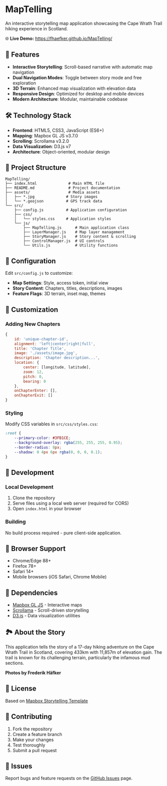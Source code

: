 # MapTelling

An interactive storytelling map application showcasing the Cape Wrath Trail hiking experience in Scotland.

🌐 **Live Demo:** https://fhaefker.github.io/MapTelling/

## 🚀 Features

- **Interactive Storytelling**: Scroll-based narrative with automatic map navigation
- **Dual Navigation Modes**: Toggle between story mode and free exploration
- **3D Terrain**: Enhanced map visualization with elevation data
- **Responsive Design**: Optimized for desktop and mobile devices
- **Modern Architecture**: Modular, maintainable codebase

## 🛠️ Technology Stack

- **Frontend**: HTML5, CSS3, JavaScript (ES6+)
- **Mapping**: Mapbox GL JS v3.7.0
- **Scrolling**: Scrollama v3.2.0
- **Data Visualization**: D3.js v7
- **Architecture**: Object-oriented, modular design

## 📁 Project Structure

```
MapTelling/
├── index.html              # Main HTML file
├── README.md               # Project documentation
├── assets/                 # Media assets
│   ├── *.jpg              # Story images
│   └── *.geojson          # GPS track data
└── src/
    ├── config.js          # Application configuration
    ├── css/
    │   └── styles.css     # Application styles
    └── js/
        ├── MapTelling.js      # Main application class
        ├── LayerManager.js    # Map layer management
        ├── StoryManager.js    # Story content & scrolling
        ├── ControlManager.js  # UI controls
        └── Utils.js           # Utility functions
```

## 🔧 Configuration

Edit `src/config.js` to customize:

- **Map Settings**: Style, access token, initial view
- **Story Content**: Chapters, titles, descriptions, images
- **Feature Flags**: 3D terrain, inset map, themes

## 🎨 Customization

### Adding New Chapters

```javascript
{
    id: 'unique-chapter-id',
    alignment: 'left|center|right|full',
    title: 'Chapter Title',
    image: './assets/image.jpg',
    description: 'Chapter description...',
    location: {
        center: [longitude, latitude],
        zoom: 12,
        pitch: 0,
        bearing: 0
    },
    onChapterEnter: [],
    onChapterExit: []
}
```

### Styling

Modify CSS variables in `src/css/styles.css`:

```css
:root {
    --primary-color: #3FB1CE;
    --background-overlay: rgba(255, 255, 255, 0.95);
    --border-radius: 8px;
    --shadow: 0 4px 6px rgba(0, 0, 0, 0.1);
}
```

## 🚀 Development

### Local Development

1. Clone the repository
2. Serve files using a local web server (required for CORS)
3. Open `index.html` in your browser

### Building

No build process required - pure client-side application.

## 📱 Browser Support

- Chrome/Edge 88+
- Firefox 78+
- Safari 14+
- Mobile browsers (iOS Safari, Chrome Mobile)

## 🔗 Dependencies

- [Mapbox GL JS](https://docs.mapbox.com/mapbox-gl-js/) - Interactive maps
- [Scrollama](https://github.com/russellgoldenberg/scrollama) - Scroll-driven storytelling
- [D3.js](https://d3js.org/) - Data visualization utilities

## 🏞️ About the Story

This application tells the story of a 17-day hiking adventure on the Cape Wrath Trail in Scotland, covering 433km with 11,857m of elevation gain. The trail is known for its challenging terrain, particularly the infamous mud sections.

**Photos by Frederik Häfker**

## 📄 License

Based on [Mapbox Storytelling Template](https://github.com/mapbox/storytelling)

## 🤝 Contributing

1. Fork the repository
2. Create a feature branch
3. Make your changes
4. Test thoroughly
5. Submit a pull request

## 🐛 Issues

Report bugs and feature requests on the [GitHub Issues](https://github.com/fhaefker/MapTelling/issues) page.
